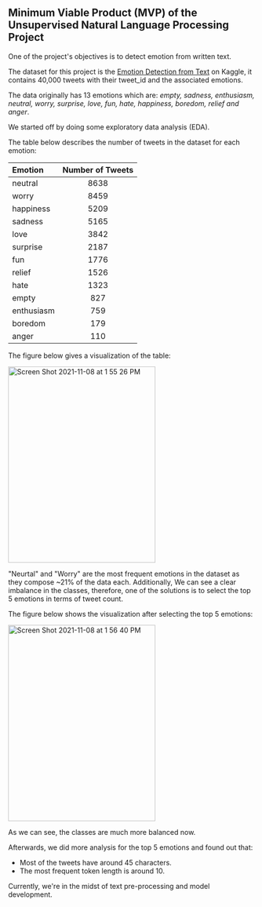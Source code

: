 ## Minimum Viable Product (MVP) of the Unsupervised Natural Language Processing Project
One of the project's objectives is to detect emotion from written text.

The dataset for this project is the [Emotion Detection from Text](https://www.kaggle.com/pashupatigupta/emotion-detection-from-text) on Kaggle, 
it contains 40,000 tweets with their tweet_id and the associated emotions.

The data originally has 13 emotions which are: _empty, sadness, enthusiasm, neutral, worry, surprise, love, fun, hate, happiness, boredom, relief and anger_.

We started off by doing some exploratory data analysis (EDA). 

The table below describes the number of tweets in the dataset for each emotion:

| Emotion | Number of Tweets |
|:---|:---:|
| neutral         |8638|
| worry      |8459|
| happiness         |5209|
| sadness         |5165|
| love      |3842|
| surprise      |2187|
| fun       |1776|
| relief      |1526|
| hate    |1323|
| empty      | 827|
| enthusiasm       | 759|
| boredom          | 179|
| anger     | 110|

The figure below gives a visualization of the table:

<img width="300" height = "400" alt="Screen Shot 2021-11-08 at 1 55 26 PM" src="https://user-images.githubusercontent.com/80189295/140731999-1af95e4e-7689-48f5-aa79-07d7b54ac92a.png">


"Neurtal" and "Worry" are the most frequent emotions in the dataset as they compose ~21% of the data each. 
Additionally, We can see a clear imbalance in the classes, therefore, one of the solutions is to select the top 5 emotions in terms of tweet count.

The figure below shows the visualization after selecting the top 5 emotions:

<img width="300" height = "400" alt="Screen Shot 2021-11-08 at 1 56 40 PM" src="https://user-images.githubusercontent.com/80189295/140732242-a037de9c-7d73-4315-b4aa-eb4993f7d30f.png">

As we can see, the classes are much more balanced now.


Afterwards, we did more analysis for the top 5 emotions and found out that:
- Most of the tweets have around 45 characters.
- The most frequent token length is around 10.

Currently, we're in the midst of text pre-processing and model development.
